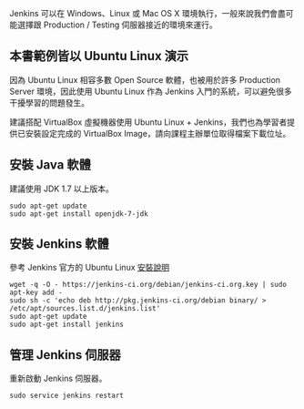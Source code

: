 Jenkins 可以在 Windows、Linux 或 Mac OS X 環境執行，一般來說我們會盡可能選擇跟 Production / Testing 伺服器接近的環境來運行。

本書範例皆以 Ubuntu Linux 演示
-------------------------------

因為 Ubuntu Linux 相容多數 Open Source 軟體，也被用於許多 Production Server 環境，因此使用 Ubuntu Linux 作為 Jenkins 入門的系統，可以避免很多干擾學習的問題發生。 

建議搭配 VirtualBox 虛擬機器使用 Ubuntu Linux + Jenkins，我們也為學習者提供已安裝設定完成的 VirtualBox Image，請向課程主辦單位取得檔案下載位址。

安裝 Java 軟體
---------------

建議使用 JDK 1.7 以上版本。

```
sudo apt-get update
sudo apt-get install openjdk-7-jdk
```

安裝 Jenkins 軟體
-----------------

參考 Jenkins 官方的 Ubuntu Linux [安裝說明](https://wiki.jenkins-ci.org/display/JENKINS/Installing+Jenkins+on+Ubuntu)

```
wget -q -O - https://jenkins-ci.org/debian/jenkins-ci.org.key | sudo apt-key add -
sudo sh -c 'echo deb http://pkg.jenkins-ci.org/debian binary/ > /etc/apt/sources.list.d/jenkins.list'
sudo apt-get update
sudo apt-get install jenkins
```

管理 Jenkins 伺服器
-------------------

重新啟動 Jenkins 伺服器。

```
sudo service jenkins restart
```
